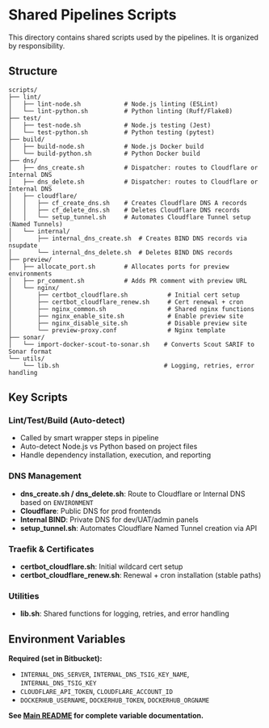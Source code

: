 # Shared Pipelines Scripts

This directory contains shared scripts used by the pipelines. It is organized by responsibility.

## Structure

```
scripts/
├── lint/
│   ├── lint-node.sh            # Node.js linting (ESLint)
│   └── lint-python.sh          # Python linting (Ruff/Flake8)
├── test/
│   ├── test-node.sh            # Node.js testing (Jest)
│   └── test-python.sh          # Python testing (pytest)
├── build/
│   ├── build-node.sh           # Node.js Docker build
│   └── build-python.sh         # Python Docker build
├── dns/
│   ├── dns_create.sh           # Dispatcher: routes to Cloudflare or Internal DNS
│   ├── dns_delete.sh           # Dispatcher: routes to Cloudflare or Internal DNS
│   ├── cloudflare/
│   │   ├── cf_create_dns.sh    # Creates Cloudflare DNS A records
│   │   ├── cf_delete_dns.sh    # Deletes Cloudflare DNS records
│   │   └── setup_tunnel.sh     # Automates Cloudflare Tunnel setup (Named Tunnels)
│   └── internal/
│       ├── internal_dns_create.sh  # Creates BIND DNS records via nsupdate
│       └── internal_dns_delete.sh  # Deletes BIND DNS records
├── preview/
│   ├── allocate_port.sh        # Allocates ports for preview environments
│   ├── pr_comment.sh           # Adds PR comment with preview URL
│   └── nginx/
│       ├── certbot_cloudflare.sh           # Initial cert setup
│       ├── certbot_cloudflare_renew.sh     # Cert renewal + cron
│       ├── nginx_common.sh                 # Shared nginx functions
│       ├── nginx_enable_site.sh            # Enable preview site
│       ├── nginx_disable_site.sh           # Disable preview site
│       └── preview-proxy.conf              # Nginx template
├── sonar/
│   └── import-docker-scout-to-sonar.sh    # Converts Scout SARIF to Sonar format
└── utils/
    └── lib.sh                             # Logging, retries, error handling
```

## Key Scripts

### Lint/Test/Build (Auto-detect)
- Called by smart wrapper steps in pipeline
- Auto-detect Node.js vs Python based on project files
- Handle dependency installation, execution, and reporting

### DNS Management
- **dns_create.sh / dns_delete.sh**: Route to Cloudflare or Internal DNS based on `ENVIRONMENT`
- **Cloudflare**: Public DNS for prod frontends
- **Internal BIND**: Private DNS for dev/UAT/admin panels
- **setup_tunnel.sh**: Automates Cloudflare Named Tunnel creation via API

### Traefik & Certificates
- **certbot_cloudflare.sh**: Initial wildcard cert setup
- **certbot_cloudflare_renew.sh**: Renewal + cron installation (stable paths)

### Utilities
- **lib.sh**: Shared functions for logging, retries, and error handling

## Environment Variables

**Required (set in Bitbucket):**
- `INTERNAL_DNS_SERVER`, `INTERNAL_DNS_TSIG_KEY_NAME`, `INTERNAL_DNS_TSIG_KEY`
- `CLOUDFLARE_API_TOKEN`, `CLOUDFLARE_ACCOUNT_ID`
- `DOCKERHUB_USERNAME`, `DOCKERHUB_TOKEN`, `DOCKERHUB_ORGNAME`

**See [Main README](../README.md) for complete variable documentation.**
